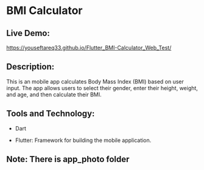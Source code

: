 # BMI Calculator

## Live Demo:
https://youseftareq33.github.io/Flutter_BMI-Calculator_Web_Test/


## Description:
This is an mobile app calculates Body Mass Index (BMI) based on user input. The app allows users to select their gender, enter their height, weight, and age, and then calculate their BMI.

## Tools and Technology:
- Dart

- Flutter: Framework for building the mobile application.

## Note: There is app_photo folder



